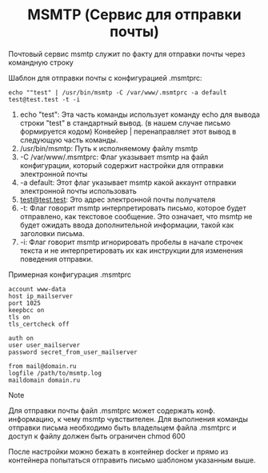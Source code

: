 <div align="center">

# MSMTP (Сервис для отправки почты)

</div>

Почтовый сервис msmtp служит по факту для отправки почты через командную строку

Шаблон для отправки почты с конфигурацией .msmtprc:

```echo ""test" | /usr/bin/msmtp -C /var/www/.msmtprc -a default test@test.test -t -i```

1. echo "test": Эта часть команды использует команду echo для вывода строки "test" в стандартный вывод. (в нашем случае письмо формируется кодом) Конвейер | перенаправляет этот вывод в следующую часть команды.
1. /usr/bin/msmtp: Путь к исполняемому файлу msmtp
1. -C /var/www/.msmtprc:  Флаг указывает msmtp на файл конфигурации, который содержит настройки для отправки электронной почты
1. -a default: Этот флаг указывает msmtp какой аккаунт отправки электронной почты использовать
1. test@test.test: Это адрес электронной почты получателя
1. -t:  Флаг говорит msmtp интерпретировать письмо, которое будет отправлено, как текстовое сообщение. Это означает, что msmtp не будет ожидать ввода дополнительной информации, такой как заголовки письма.
1. -i: Флаг говорит msmtp игнорировать пробелы в начале строчек текста и не интерпретировать их как инструкции для изменения поведения отправки.

Примерная конфигурация .msmtprc

```
account www-data
host ip_mailserver
port 1025
keepbcc on
tls on
tls_certcheck off

auth on
user user_mailserver
password secret_from_user_mailserver

from mail@domain.ru
logfile /path/to/msmtp.log
maildomain domain.ru
```

> [!NOTE]
> Для отправки почты файл .msmtprc может содержать конф. информацию, к чему msmtp чувствителен. Для выполнения команды отправки письма необходимо быть владельцем файла .msmtprc и доступ к файлу должен быть ограничен chmod 600

После настройки можно бежать в контейнер docker и прямо из контейнера попытаться отправить письмо шаблоном указанным выше.
